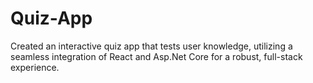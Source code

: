 # Quiz-App

Created an interactive quiz app that tests user knowledge, utilizing a seamless integration of React and Asp.Net Core for a robust, full-stack experience.

